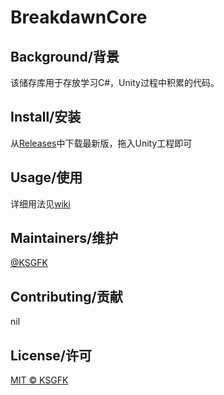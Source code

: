 # BreakdawnCore

## Background/背景
该储存库用于存放学习C#，Unity过程中积累的代码。

## Install/安装
从[Releases](https://github.com/ksgfk/BreakdawnCore/releases)中下载最新版，拖入Unity工程即可

## Usage/使用
详细用法见[wiki](https://github.com/ksgfk/BreakdawnCore/wiki)

## Maintainers/维护
[@KSGFK](https://github.com/ksgfk)

## Contributing/贡献
nil

## License/许可
[MIT © KSGFK](https://github.com/ksgfk/BreakdawnCore/blob/master/LICENSE)